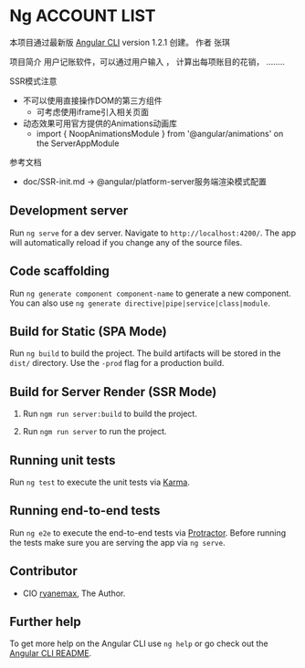 # Ng ACCOUNT LIST

本项目通过最新版 [Angular CLI](https://github.com/angular/angular-cli) version 1.2.1 创建。
作者 张琪

项目简介
 用户记账软件，可以通过用户输入 ， 计算出每项账目的花销， ........

SSR模式注意
- 不可以使用直接操作DOM的第三方组件
    - 可考虑使用iframe引入相关页面
- 动态效果可用官方提供的Animations动画库
    - import { NoopAnimationsModule } from '@angular/animations' on the ServerAppModule

参考文档
- doc/SSR-init.md -> @angular/platform-server服务端渲染模式配置

## Development server

Run `ng serve` for a dev server. Navigate to `http://localhost:4200/`. The app will automatically reload if you change any of the source files.

## Code scaffolding

Run `ng generate component component-name` to generate a new component. You can also use `ng generate directive|pipe|service|class|module`.

## Build for Static (SPA Mode)

Run `ng build` to build the project. The build artifacts will be stored in the `dist/` directory. Use the `-prod` flag for a production build.

## Build for Server Render (SSR Mode)

1. Run `ngm run server:build` to build the project.

2. Run `ngm run server` to run the project.

## Running unit tests

Run `ng test` to execute the unit tests via [Karma](https://karma-runner.github.io).

## Running end-to-end tests

Run `ng e2e` to execute the end-to-end tests via [Protractor](http://www.protractortest.org/).
Before running the tests make sure you are serving the app via `ng serve`.

## Contributor
- CIO [ryanemax](https://ryanamax.github.io/), The Author.

## Further help

To get more help on the Angular CLI use `ng help` or go check out the [Angular CLI README](https://github.com/angular/angular-cli/blob/master/README.md).
